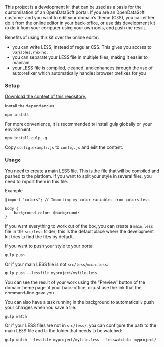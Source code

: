 This project is a development kit that can be used as a basis for the
customization of an OpenDataSoft portal. If you are an OpenDataSoft customer and
you want to edit your domain's theme (CSS), you can either do it from the
online editor in your back-office, or use this development kit to do it from
your computer using your own tools, and push the result.

Benefits of using this kit over the online editor:
- you can write LESS, instead of regular CSS. This gives you access to variables,
mixins...
- you can separate your LESS file in multiple files, making it easier to maintain
- your LESS file is compiled, cleaned, and enhances through the use of autoprefixer
which automatically handles browser prefixes for you

### Setup
[Download the content of this repository.](https://github.com/opendatasoft/ods-portal-devkit/archive/master.zip)

Install the dependencies:
```
npm install
```

For more convenience, it is recommended to install gulp globally on your
environment:
```
npm install gulp -g
```

Copy `config.example.js` to `config.js` and edit the content.

### Usage
You need to create a main LESS file. This is the file that will be compiled
and pushed to the platform. If you want to split your style in several files,
you need to import them in this file.

Example
```less
@import "colors"; // Importing my color variables from colors.less

body {
    background-color: @background;
}
```

If you want everything to work out of the box, you can create a `main.less` file
in the `src/less` folder; this is the default place where the development kit
tries to find the files by default.

If you want to push your style to your portal:
```
gulp push
```
Or if your main LESS file is not `src/less/main.less`:
```
gulp push --lessfile myproject/myfile.less
```
You can see the result of your work using the "Preview" button of the domain
theme page of your back-office, or just use the link that the command-line gave you.

You can also have a task running in the background to automatically push your
changes when you save a file:
```
gulp watch
```
Or if your LESS files are not in `src/less/`, you can configure the path to the
main LESS file and to the folder that needs to be watched:
```
gulp watch --lessfile myproject/myfile.less --lesswatchdir myproject/
```
